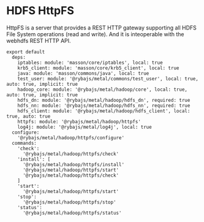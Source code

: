 
# HDFS HttpFS

HttpFS is a server that provides a REST HTTP gateway supporting all HDFS File
System operations (read and write). And it is inteoperable with the webhdfs REST
HTTP API.

    export default
      deps:
        iptables: module: 'masson/core/iptables', local: true
        krb5_client: module: 'masson/core/krb5_client', local: true
        java: module: 'masson/commons/java', local: true
        test_user: module: '@rybajs/metal/commons/test_user', local: true, auto: true, implicit: true
        hadoop_core: module: '@rybajs/metal/hadoop/core', local: true, auto: true, implicit: true
        hdfs_dn: module: '@rybajs/metal/hadoop/hdfs_dn', required: true
        hdfs_nn: module: '@rybajs/metal/hadoop/hdfs_nn', required: true
        hdfs_client: module: '@rybajs/metal/hadoop/hdfs_client', local: true, auto: true
        httpfs: module: '@rybajs/metal/hadoop/httpfs'
        log4j: module: '@rybajs/metal/log4j', local: true
      configure:
        '@rybajs/metal/hadoop/httpfs/configure'
      commands:
        'check':
          '@rybajs/metal/hadoop/httpfs/check'
        'install': [
          '@rybajs/metal/hadoop/httpfs/install'
          '@rybajs/metal/hadoop/httpfs/start'
          '@rybajs/metal/hadoop/httpfs/check'
        ]
        'start':
          '@rybajs/metal/hadoop/httpfs/start'
        'stop':
          '@rybajs/metal/hadoop/httpfs/stop'
        'status':
          '@rybajs/metal/hadoop/httpfs/status'
